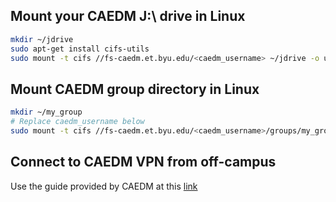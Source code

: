 ## Mount your CAEDM J:\ drive in Linux
``` bash
mkdir ~/jdrive
sudo apt-get install cifs-utils
sudo mount -t cifs //fs-caedm.et.byu.edu/<caedm_username> ~/jdrive -o user=<caedm_username>,rw,uid=$USER,gid=$USER
```

## Mount CAEDM group directory in Linux
``` bash
mkdir ~/my_group
# Replace caedm_username below
sudo mount -t cifs //fs-caedm.et.byu.edu/<caedm_username>/groups/my_group ~/my_group -o user=<caedm_username>,rw,uid=$USER,gid=$USER
```

## Connect to CAEDM VPN from off-campus
Use the guide provided by CAEDM at this [link](https://caedm.et.byu.edu/wiki/index.php5/VPN_Instructions_for_Linux)
